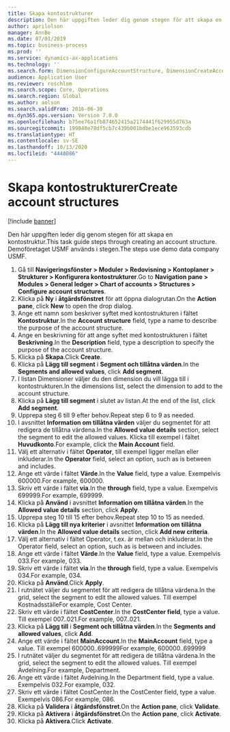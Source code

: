 ```yaml
---
title: Skapa kontostrukturer
description: Den här uppgiften leder dig genom stegen för att skapa en kontostruktur.
author: aprilolson
manager: AnnBe
ms.date: 07/01/2019
ms.topic: business-process
ms.prod: ''
ms.service: dynamics-ax-applications
ms.technology: ''
ms.search.form: DimensionConfigureAccountStructure, DimensionCreateAccountStructure, DimensionHierarchyAddLevel, DimensionHierarchyConstraintActivate
audience: Application User
ms.reviewer: roschlom
ms.search.scope: Core, Operations
ms.search.region: Global
ms.author: aolson
ms.search.validFrom: 2016-06-30
ms.dyn365.ops.version: Version 7.0.0
ms.openlocfilehash: b75ee76a1fb874652415a2174441f629955d763a
ms.sourcegitcommit: 199848e78df5cb7c439b001bdbe1ece963593cdb
ms.translationtype: HT
ms.contentlocale: sv-SE
ms.lasthandoff: 10/13/2020
ms.locfileid: "4448086"
---
```

# <a name="create-account-structures"></a><span data-ttu-id="e8c28-103">Skapa kontostrukturer</span><span class="sxs-lookup"><span data-stu-id="e8c28-103">Create account structures</span></span>

[!include [banner](../../includes/banner.md)]

<span data-ttu-id="e8c28-104">Den här uppgiften leder dig genom stegen för att skapa en kontostruktur.</span><span class="sxs-lookup"><span data-stu-id="e8c28-104">This task guide steps through creating an account structure.</span></span> <span data-ttu-id="e8c28-105">Demoföretaget USMF används i stegen.</span><span class="sxs-lookup"><span data-stu-id="e8c28-105">The steps use demo data company USMF.</span></span>

1. <span data-ttu-id="e8c28-106">Gå till **Navigeringsfönster > Moduler > Redovisning > Kontoplaner > Strukturer > Konfigurera kontostrukturer**.</span><span class="sxs-lookup"><span data-stu-id="e8c28-106">Go to **Navigation pane > Modules > General ledger > Chart of accounts > Structures > Configure account structures**.</span></span>
2. <span data-ttu-id="e8c28-107">Klicka på **Ny** i **åtgärdsfönstret** för att öppna dialogrutan.</span><span class="sxs-lookup"><span data-stu-id="e8c28-107">On the **Action pane**, click **New** to open the drop dialog.</span></span>
3. <span data-ttu-id="e8c28-108">Ange ett namn som beskriver syftet med kontostrukturen i fältet **Kontostruktur**.</span><span class="sxs-lookup"><span data-stu-id="e8c28-108">In the **Account structure** field, type a name to describe the purpose of the account structure.</span></span>
4. <span data-ttu-id="e8c28-109">Ange en beskrivning för att ange syftet med kontostrukturen i fältet **Beskrivning**.</span><span class="sxs-lookup"><span data-stu-id="e8c28-109">In the **Description** field, type a description to specify the purpose of the account structure.</span></span>
5. <span data-ttu-id="e8c28-110">Klicka på **Skapa**.</span><span class="sxs-lookup"><span data-stu-id="e8c28-110">Click **Create**.</span></span>
6. <span data-ttu-id="e8c28-111">Klicka på **Lägg till segment** i **Segment och tillåtna värden**.</span><span class="sxs-lookup"><span data-stu-id="e8c28-111">In the **Segments and allowed values**, click **Add segment**.</span></span>
7. <span data-ttu-id="e8c28-112">I listan Dimensioner väljer du den dimension du vill lägga till i kontostrukturen.</span><span class="sxs-lookup"><span data-stu-id="e8c28-112">In the dimensions list, select the dimension to add to the account structure.</span></span>
8. <span data-ttu-id="e8c28-113">Klicka på **Lägg till segment** i slutet av listan.</span><span class="sxs-lookup"><span data-stu-id="e8c28-113">At the end of the list, click **Add segment**.</span></span>
9. <span data-ttu-id="e8c28-114">Upprepa steg 6 till 9 efter behov.</span><span class="sxs-lookup"><span data-stu-id="e8c28-114">Repeat step 6 to 9 as needed.</span></span>
10. <span data-ttu-id="e8c28-115">I avsnittet **Information om tillåtna värden** väljer du segmentet för att redigera de tillåtna värdena.</span><span class="sxs-lookup"><span data-stu-id="e8c28-115">In the **Allowed value details** section, select the segment to edit the allowed values.</span></span>
    <span data-ttu-id="e8c28-116">Klicka till exempel i fältet **Huvudkonto**.</span><span class="sxs-lookup"><span data-stu-id="e8c28-116">For example, click the **Main Account** field.</span></span>  
11. <span data-ttu-id="e8c28-117">Välj ett alternativ i fältet **Operator**, till exempel ligger mellan eller inkluderar.</span><span class="sxs-lookup"><span data-stu-id="e8c28-117">In the **Operator** field, select an option, such as is between and includes.</span></span>
12. <span data-ttu-id="e8c28-118">Ange ett värde i fältet **Värde**.</span><span class="sxs-lookup"><span data-stu-id="e8c28-118">In the **Value** field, type a value.</span></span> <span data-ttu-id="e8c28-119">Exempelvis 600000.</span><span class="sxs-lookup"><span data-stu-id="e8c28-119">For example, 600000.</span></span>  
13. <span data-ttu-id="e8c28-120">Skriv ett värde i fältet **via**.</span><span class="sxs-lookup"><span data-stu-id="e8c28-120">In the **through** field, type a value.</span></span> <span data-ttu-id="e8c28-121">Exempelvis 699999.</span><span class="sxs-lookup"><span data-stu-id="e8c28-121">For example, 699999.</span></span>  
14. <span data-ttu-id="e8c28-122">Klicka på **Använd** i avsnittet **Information om tillåtna värden**.</span><span class="sxs-lookup"><span data-stu-id="e8c28-122">In the **Allowed value details** section, click **Apply**.</span></span>
15. <span data-ttu-id="e8c28-123">Upprepa steg 10 till 15 efter behov.</span><span class="sxs-lookup"><span data-stu-id="e8c28-123">Repeat step 10 to 15 as needed.</span></span>  
16. <span data-ttu-id="e8c28-124">Klicka på **Lägg till nya kriterier** i avsnittet **Information om tillåtna värden**.</span><span class="sxs-lookup"><span data-stu-id="e8c28-124">In the **Allowed value details** section, click **Add new criteria**.</span></span>
17. <span data-ttu-id="e8c28-125">Välj ett alternativ i fältet Operator, t.ex. är mellan och inkluderar.</span><span class="sxs-lookup"><span data-stu-id="e8c28-125">In the Operator field, select an option, such as is between and includes.</span></span>
18. <span data-ttu-id="e8c28-126">Ange ett värde i fältet **Värde**.</span><span class="sxs-lookup"><span data-stu-id="e8c28-126">In the **Value** field, type a value.</span></span> <span data-ttu-id="e8c28-127">Exempelvis 033.</span><span class="sxs-lookup"><span data-stu-id="e8c28-127">For example, 033.</span></span>  
19. <span data-ttu-id="e8c28-128">Skriv ett värde i fältet **via**.</span><span class="sxs-lookup"><span data-stu-id="e8c28-128">In the **through** field, type a value.</span></span> <span data-ttu-id="e8c28-129">Exempelvis 034.</span><span class="sxs-lookup"><span data-stu-id="e8c28-129">For example, 034.</span></span>  
20. <span data-ttu-id="e8c28-130">Klicka på **Använd**.</span><span class="sxs-lookup"><span data-stu-id="e8c28-130">Click **Apply**.</span></span>
21. <span data-ttu-id="e8c28-131">I rutnätet väljer du segmentet för att redigera de tillåtna värdena.</span><span class="sxs-lookup"><span data-stu-id="e8c28-131">In the grid, select the segment to edit the allowed values.</span></span> <span data-ttu-id="e8c28-132">Till exempel Kostnadsställe</span><span class="sxs-lookup"><span data-stu-id="e8c28-132">For example, Cost Center.</span></span>  
22. <span data-ttu-id="e8c28-133">Skriv ett värde i fältet **CostCenter**.</span><span class="sxs-lookup"><span data-stu-id="e8c28-133">In the **CostCenter field**, type a value.</span></span> <span data-ttu-id="e8c28-134">Till exempel 007..021.</span><span class="sxs-lookup"><span data-stu-id="e8c28-134">For example, 007..021.</span></span>  
23. <span data-ttu-id="e8c28-135">Klicka på **Lägg till** i **Segment och tillåtna värden**.</span><span class="sxs-lookup"><span data-stu-id="e8c28-135">In the **Segments and allowed values**, click **Add**.</span></span>
24. <span data-ttu-id="e8c28-136">Ange ett värde i fältet **MainAccount**.</span><span class="sxs-lookup"><span data-stu-id="e8c28-136">In the **MainAccount** field, type a value.</span></span> <span data-ttu-id="e8c28-137">Till exempel 600000..699999</span><span class="sxs-lookup"><span data-stu-id="e8c28-137">For example, 600000..699999</span></span>  
25. <span data-ttu-id="e8c28-138">I rutnätet väljer du segmentet för att redigera de tillåtna värdena.</span><span class="sxs-lookup"><span data-stu-id="e8c28-138">In the grid, select the segment to edit the allowed values.</span></span> <span data-ttu-id="e8c28-139">Till exempel Avdelning.</span><span class="sxs-lookup"><span data-stu-id="e8c28-139">For example, Department.</span></span>  
26. <span data-ttu-id="e8c28-140">Ange ett värde i fältet Avdelning.</span><span class="sxs-lookup"><span data-stu-id="e8c28-140">In the Department field, type a value.</span></span> <span data-ttu-id="e8c28-141">Exempelvis 032.</span><span class="sxs-lookup"><span data-stu-id="e8c28-141">For example, 032.</span></span>  
27. <span data-ttu-id="e8c28-142">Skriv ett värde i fältet CostCenter.</span><span class="sxs-lookup"><span data-stu-id="e8c28-142">In the CostCenter field, type a value.</span></span> <span data-ttu-id="e8c28-143">Exempelvis 086.</span><span class="sxs-lookup"><span data-stu-id="e8c28-143">For example, 086.</span></span>  
28. <span data-ttu-id="e8c28-144">Klicka på **Validera** i **åtgärdsfönstret**.</span><span class="sxs-lookup"><span data-stu-id="e8c28-144">On the **Action pane**, click **Validate**.</span></span>
29. <span data-ttu-id="e8c28-145">Klicka på **Aktivera** i **åtgärdsfönstret**.</span><span class="sxs-lookup"><span data-stu-id="e8c28-145">On the **Action pane**, click **Activate**.</span></span>
30. <span data-ttu-id="e8c28-146">Klicka på **Aktivera**.</span><span class="sxs-lookup"><span data-stu-id="e8c28-146">Click **Activate**.</span></span>

